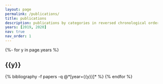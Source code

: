 ```yaml
---
layout: page
permalink: /publications/
title: publications
description: publications by categories in reversed chronological order. generated by jekyll-scholar.
years: [2019, 2020]
nav: true
nav_order: 1
---
```

<!-- _pages/publications.md -->
<div class="publications">

{%- for y in page.years %}
  <h2 class="year">{{y}}</h2>
  {% bibliography -f papers -q @*[year={{y}}]* %}
{% endfor %}

</div>
